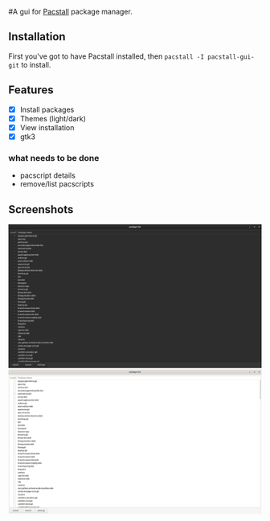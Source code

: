 #A gui for [Pacstall](https://pacstall.dev) package manager.

## Installation
First you've got to have Pacstall installed, then
`pacstall -I pacstall-gui-git` to install.

## Features
- [x] Install packages
- [x] Themes (light/dark)
- [x] View installation
- [x] gtk3
### what needs to be done
- pacscript details
- remove/list pacscripts

## Screenshots
![Ubuntu dark theme](/images/Ubuntu-dark-theme.webp)
![Ubuntu light theme](/images/Ubuntu-light-theme.webp)
